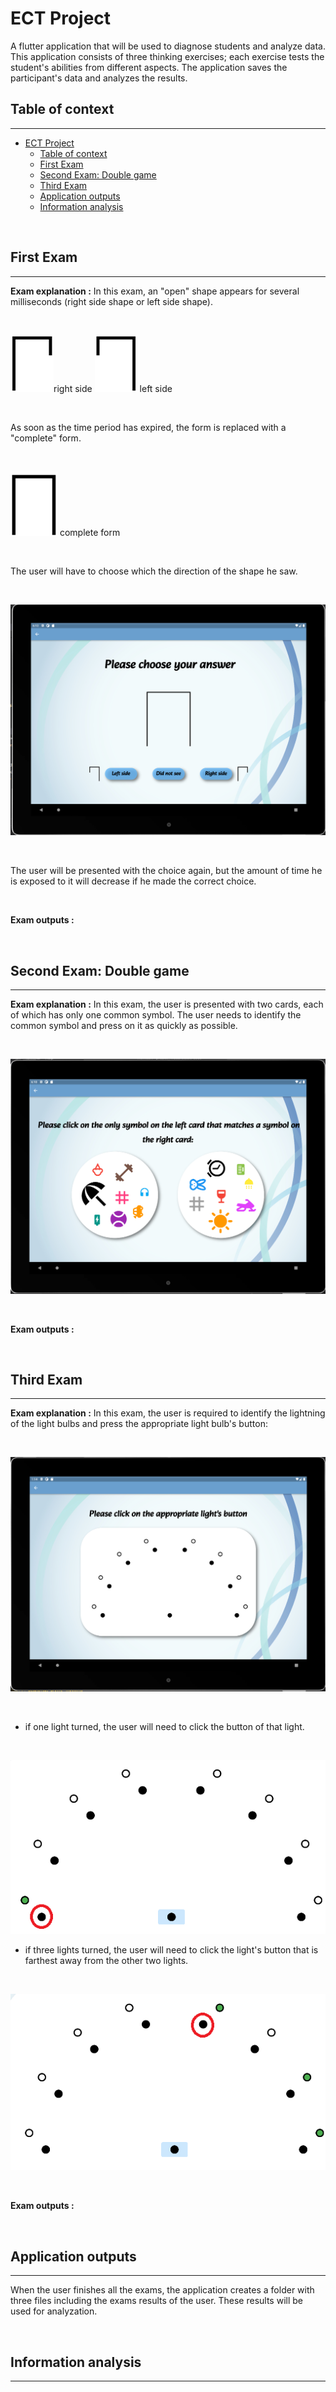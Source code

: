 # ECT Project

A flutter application that will be used to diagnose students and analyze data.
This application consists of three thinking exercises; each exercise tests the student's abilities from different aspects. The
application saves the participant's data and analyzes the results.

## Table of context
---

- [ECT Project](#ect-project)
  - [Table of context](#table-of-context)
  - [First Exam](#first-exam)
  - [Second Exam: Double game](#second-exam-double-game)
  - [Third Exam](#third-exam)
  - [Application outputs](#application-outputs)
  - [Information analysis](#information-analysis)

$~$

## First Exam
---

**Exam explanation :** In this exam, an "open" shape appears for several milliseconds (right side shape or left side shape).

$~$

![](assets/images/RightShape.png)right side
![](assets/images/LeftShape.png) left side

$~$

As soon as the time period has expired, the form is replaced with a "complete" form.

$~$

![](assets/images/FullShape.png) complete form

$~$

The user will have to choose which the direction of the shape he saw.

$~$

![](assets/images/FirstExam.png)

$~$

The user will be presented with the choice again, but the amount of time he is exposed to it will decrease if he made the correct choice.

$~$

**Exam outputs :**

$~$

## Second Exam: Double game
---

**Exam explanation :** In this exam, the user is presented with two cards, each of which has only one common symbol. The user needs to identify the common symbol and press on it as quickly as possible.

$~$

![](assets/images/SecondExam.png)

$~$

**Exam outputs :**

$~$


## Third Exam
---
**Exam explanation :** In this exam, the user is required to identify the lightning of the light bulbs and press the appropriate light bulb's button: 

$~$

![](assets/images/ThirdExam.png)

$~$

- if one light turned, the user will need to click the button of that light.

$~$

![](assets/images/example2.png)

- if three lights turned, the user will need to click the light's button that is farthest away from the other two lights.

$~$

![](assets/images/example1.png)

$~$

**Exam outputs :**

$~$

## Application outputs
---
When the user finishes all the exams, the application creates a folder with three files including the exams results of the user.
These results will be used for analyzation.

$~$

## Information analysis
---

$~$

